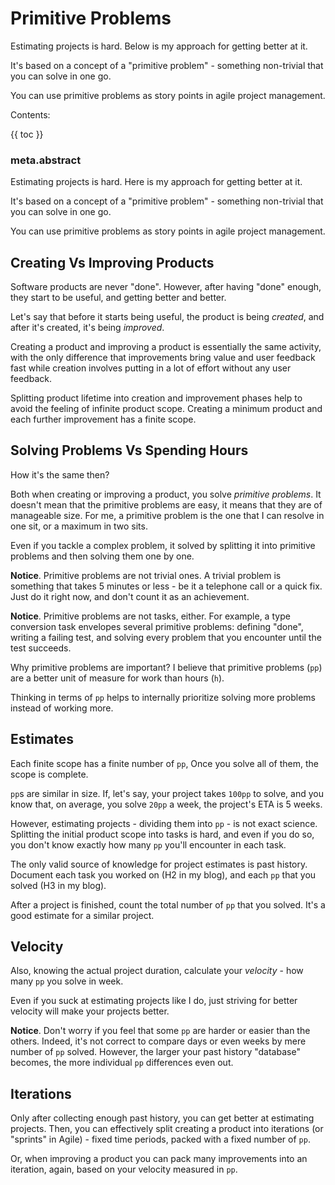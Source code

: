 # Primitive Problems

Estimating projects is hard. Below is my approach for getting better at it.

It's based on a concept of a "primitive problem" - something non-trivial that you can solve in one go.

You can use primitive problems as story points in agile project management. 

Contents:

{{ toc }}

### meta.abstract

Estimating projects is hard. Here is my approach for getting better at it.

It's based on a concept of a "primitive problem" - something non-trivial that you can solve in one go.

You can use primitive problems as story points in agile project management.

## Creating Vs Improving Products

Software products are never "done". However, after having "done" enough, they start to be useful, and getting better and better. 

Let's say that before it starts being useful, the product is being *created*, and after it's created, it's being *improved*.

Creating a product and improving a product is essentially the same activity, with the only difference that improvements bring value and user feedback fast while creation involves putting in a lot of effort without any user feedback. 

Splitting product lifetime into creation and improvement phases help to avoid the feeling of infinite product scope. Creating a minimum product and each further improvement has a finite scope.

## Solving Problems Vs Spending Hours

How it's the same then? 

Both when creating or improving a product, you solve *primitive problems*. It doesn't mean that the primitive problems are easy, it means that they are of manageable size. For me, a primitive problem is the one that I can resolve in one sit, or a maximum in two sits. 

Even if you tackle a complex problem, it solved by splitting it into primitive problems and then solving them one by one.

**Notice**. Primitive problems are not trivial ones. A trivial problem is something that takes 5 minutes or less - be it a telephone call or a quick fix. Just do it right now, and don't count it as an achievement.

**Notice**. Primitive problems are not tasks, either. For example, a type conversion task envelopes several primitive problems: defining "done", writing a failing test, and solving every problem that you encounter until the test succeeds.

Why primitive problems are important? I believe that primitive problems (`pp`) are a better unit of measure for work than hours (`h`).
 
Thinking in terms of `pp` helps to internally prioritize solving more problems instead of working more.

## Estimates

Each finite scope has a finite number of `pp`, Once you solve all of them, the scope is complete.  

`pp`s are similar in size. If, let's say, your project takes `100pp` to solve, and you know that, on average, you solve `20pp` a week, the project's ETA is 5 weeks.  

However, estimating projects - dividing them into `pp` - is not exact science. Splitting the initial product scope into tasks is hard, and even if you do so, you don't know exactly how many `pp` you'll encounter in each task.

The only valid source of knowledge for project estimates is past history. Document each task you worked on (H2 in my blog), and each `pp` that you solved (H3 in my blog). 

After a project is finished, count the total number of `pp` that you solved. It's a good estimate for a similar project.

## Velocity

Also, knowing the actual project duration, calculate your *velocity* - how many `pp` you solve in week.

Even if you suck at estimating projects like I do, just striving for better velocity will make your projects better.

**Notice**. Don't worry if you feel that some `pp` are harder or easier than the others. Indeed, it's not correct to compare days or even weeks by mere number of `pp` solved. However, the larger your past history "database" becomes, the more individual `pp` differences even out. 

## Iterations

Only after collecting enough past history, you can get better at estimating projects. Then, you can effectively split creating a product into iterations (or "sprints" in Agile) - fixed time periods, packed with a fixed number of `pp`.

Or, when improving a product you can pack many improvements into an iteration, again, based on your velocity measured in `pp`.   

